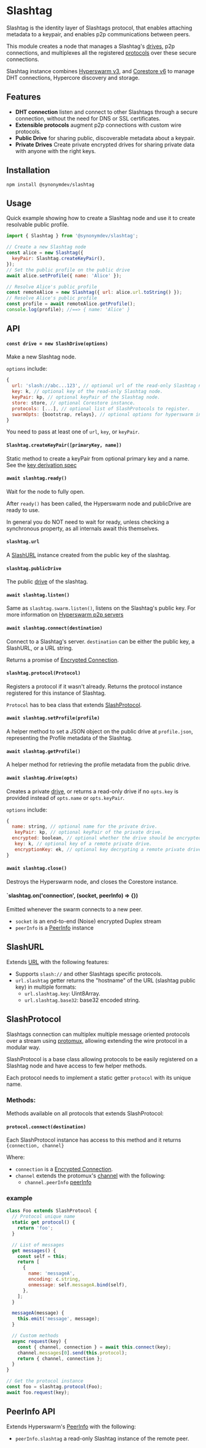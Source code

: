 # Slashtag

Slashtag is the identity layer of Slashtags protocol, that enables attaching metadata to a keypair, and enables p2p communications between peers.

This module creates a node that manages a Slashtag's [drives](../drive/), p2p connections, and multiplexes all the registered [protocols](#slashprotocol) over these secure connections.

Slashtag instance combines [Hyperswarm v3](https://www.npmjs.com/package/hyperswarm), and [Corestore v6](https://www.npmjs.com/package/corestore) to manage DHT connections, Hypercore discovery and storage.

## Features

- **DHT connection** listen and connect to other Slashtags through a secure connection, without the need for DNS or SSL certificates.
- **Extensible protocols** augment p2p connections with custom wire protocols.
- **Public Drive** for sharing public, discoverable metadata about a keypair.
- **Private Drives** Create private encrypted drives for sharing private data with anyone with the right keys.

## Installation

```
npm install @synonymdev/slashtag
```

## Usage

Quick example showing how to create a Slashtag node and use it to create resolvable public profile.

```js
import { Slashtag } from '@synonymdev/slashtag';

// Create a new Slashtag node
const alice = new Slashtag({
  keyPair: Slashtag.createKeyPair(),
});
// Set the public profile on the public drive
await alice.setProfile({ name: 'Alice' });

// Resolve Alice's public profile
const remoteAlice = new Slashtag({ url: alice.url.toString() });
// Resolve Alice's public profile
const profile = await remoteAlice.getProfile();
console.log(profile); //==> { name: 'Alice' }
```

## API

#### `const drive = new SlashDrive(options)`

Make a new Slashtag node.

`options` include:

```js
{
  url: 'slash://abc...123', // optional url of the read-only Slashtag node.
  key: k, // optional key of the read-only Slashtag node.
  keyPair: kp, // optional keyPair of the Slashtag node.
  store: store, // optional Corestore instance.
  protocols: [...], // optional list of SlashProtocols to register.
  swarmOpts: {bootstrap, relays}, // optional options for hyperswarm instance.
}
```

You need to pass at least one of `url`, `key`, or `keyPair`.

#### `Slashtag.createKeyPair([primaryKey, name])`

Static method to create a keyPair from optional primary key and a name. See the [key derivation spec](../../specs//slashtags-key-derivation.md)

#### `await slashtag.ready()`

Wait for the node to fully open.

After `ready()` has been called, the Hyperswarm node and publicDrive are ready to use.

In general you do NOT need to wait for ready, unless checking a synchronous property, as all internals await this themselves.

#### `slashtag.url`

A [SlashURL](#slashurl) instance created from the public key of the slashtag.

#### `slashtag.publicDrive`

The public [drive](../drive/) of the slashtag.

#### `await slashtag.listen()`

Same as `slashtag.swarm.listen()`, listens on the Slashtag's public key. For more information on [Hyperswarm p2p servers](https://github.com/hyperswarm/dht#creating-p2p-servers)

#### `await slashtag.connect(destination)`

Connect to a Slashtag's server. `destination` can be either the public key, a SlashURL, or a URL string.

Returns a promise of [Encrypted Connection](https://github.com/hyperswarm/secret-stream).

#### `slashtag.protocol(Protocol)`

Registers a protocol if it wasn't already. Returns the protocol instance registered for this instance of Slashtag.

`Protocol` has to bea class that extends [SlashProtocol](#slashprotocol).

#### `await slashtag.setProfile(profile)`

A helper method to set a JSON object on the public drive at `profile.json`, representing the Profile metadata of the Slashtag.

#### `await slashtag.getProfile()`

A helper method for retrieving the profile metadata from the public drive.

#### `await slashtag.drive(opts)`

Creates a private [drive](../drive/), or returns a read-only drive if no `opts.key` is provided instead of `opts.name` or `opts.keyPair`.

`options` include:

```js
{
  name: string, // optional name for the private drive.
   keyPair: kp, // optional keyPair of the private drive.
  encrypted: boolean, // optional whether the drive should be encrypted.
   key: k, // optional key of a remote private drive.
   encryptionKey: ek, // optional key decrypting a remote private drive.
}
```

#### `await slashtag.close()`

Destroys the Hyperswarm node, and closes the Corestore instance.

#### `slashtag.on('connection', (socket, peerInfo) => {})

Emitted whenever the swarm connects to a new peer.

- `socket` is an end-to-end (Noise) encrypted Duplex stream
- `peerInfo` is a [PeerInfo](#peerinfo-api) instance

## SlashURL

Extends [URL](https://nodejs.org/api/url.html#the-whatwg-url-api) with the following features:

- Supports `slash://` and other Slashtags specific protocols.
- `url.slashtag` getter returns the "hostname" of the URL (slashtag public key) in multiple formats:
  - `url.slashtag.key`: Uint8Array.
  - `url.slashtag.base32`: base32 encoded string.

## SlashProtocol

Slashtags connection can multiplex multiple message oriented protocols over a stream using [protomux](https://github.com/mafintosh/protomux), allowing extending the wire protocol in a modular way.

SlashProtocol is a base class allowing protocols to be easily registered on a Slashtag node and have access to few helper methods.

Each protocol needs to implement a static getter `protocol` with its unique name.

### Methods:

Methods available on all protocols that extends SlashProtocol:

#### `protocol.connect(destination)`

Each SlashProtocol instance has access to this method and it returns `{connection, channel}`

Where:

- `connection` is a [Encrypted Connection](https://github.com/hyperswarm/secret-stream).
- `channel` extends the protomux's [channel]() with the following:
  - `channel.peerInfo` [peerInfo](#peerinfo-api)

### example

```js
class Foo extends SlashProtocol {
  // Protocol unique name
  static get protocol() {
    return 'foo';
  }

  // List of messages
  get messages() {
    const self = this;
    return [
      {
        name: 'messageA',
        encoding: c.string,
        onmessage: self.messageA.bind(self),
      },
    ];
  }

  messageA(message) {
    this.emit('message', message);
  }

  // Custom methods
  async request(key) {
    const { channel, connection } = await this.connect(key);
    channel.messages[0].send(this.protocol);
    return { channel, connection };
  }
}

// Get the protocol instance
const foo = slashtag.protocol(Foo);
await foo.request(key);
```

## PeerInfo API

Extends Hyperswarm's [PeerInfo](https://github.com/hyperswarm/hyperswarm#peerdiscovery-api) with the following:

- `peerInfo.slashtag` a read-only Slashtag instance of the remote peer.
